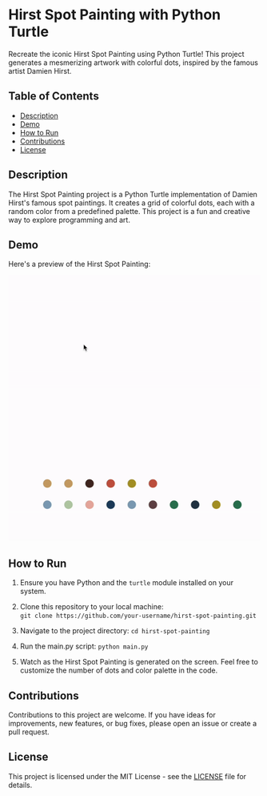 # Hirst Spot Painting with Python Turtle

Recreate the iconic Hirst Spot Painting using Python Turtle! This project generates a mesmerizing artwork with colorful dots, inspired by the famous artist Damien Hirst.

## Table of Contents

- [Description](#description)
- [Demo](#demo)
- [How to Run](#how-to-run)
- [Contributions](#contributions)
- [License](#license)

## Description

The Hirst Spot Painting project is a Python Turtle implementation of Damien Hirst's famous spot paintings. It creates a grid of colorful dots, each with a random color from a predefined palette. This project is a fun and creative way to explore programming and art.

## Demo

Here's a preview of the Hirst Spot Painting:

![Hirst Spot Painting](https://github.com/Amogh-2404/hirst_spot_painting/blob/5b56d92a0f4915ff3300225fd864c5110ad0d0e1/hirst.gif)

## How to Run

1. Ensure you have Python and the `turtle` module installed on your system.

2. Clone this repository to your local machine:  
   `git clone https://github.com/your-username/hirst-spot-painting.git`
3. Navigate to the project directory:
   `cd hirst-spot-painting`
4. Run the main.py script:
   `python main.py`
5. Watch as the Hirst Spot Painting is generated on the screen. Feel free to customize the number of dots and color palette in the code.


## Contributions
Contributions to this project are welcome. If you have ideas for improvements, new features, or bug fixes, please open an issue or create a pull request.

## License
This project is licensed under the MIT License - see the [LICENSE](https://github.com/Amogh-2404/hirst_spot_painting/blob/2fc0a3f28f1a85447d13da81e6932d9e7bef3a7f/LICENSE) file for details.
